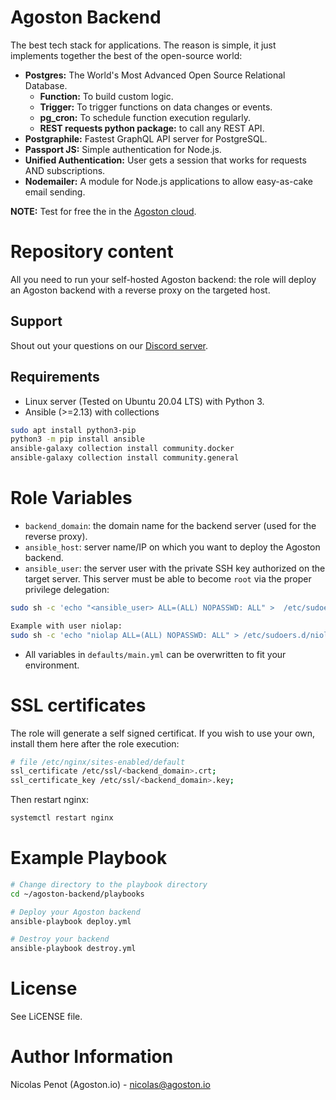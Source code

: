 # Agoston Backend

The best tech stack for applications. 
The reason is simple, it just implements together the best of the open-source world: 

- **Postgres:** The World's Most Advanced Open Source Relational Database. 
  - **Function:** To build custom logic.
  - **Trigger:** To trigger functions on data changes or events.
  - **pg_cron:** To schedule function execution regularly.
  - **REST requests python package:** to call any REST API.
- **Postgraphile:** Fastest GraphQL API server for PostgreSQL.
- **Passport JS:** Simple authentication for Node.js.
- **Unified Authentication:** User gets a session that works for requests AND subscriptions.
- **Nodemailer:** A module for Node.js applications to allow easy-as-cake email sending.

**NOTE:** Test for free the in the [Agoston cloud](https://agoston.io).

# Repository content

All you need to run your self-hosted Agoston backend: the role
will deploy an Agoston backend with a reverse proxy on the targeted host.

## Support

Shout out your questions on our [Discord server](https://discord.com/channels/1027572174468415620/1027572175139504191).

## Requirements

- Linux server (Tested on Ubuntu 20.04 LTS) with Python 3.
- Ansible (>=2.13) with collections

```bash
sudo apt install python3-pip
python3 -m pip install ansible
ansible-galaxy collection install community.docker
ansible-galaxy collection install community.general
```

# Role Variables

- `backend_domain`: the domain name for the backend server (used for the reverse proxy).
- `ansible_host`: server name/IP on which you want to deploy the Agoston backend.
- `ansible_user`: the server user with the private SSH key authorized on the target server.
This server must be able to become `root` via the proper privilege delegation:

```bash
sudo sh -c 'echo "<ansible_user> ALL=(ALL) NOPASSWD: ALL" >  /etc/sudoers.d/<ansible_user>'

Example with user niolap:
sudo sh -c 'echo "niolap ALL=(ALL) NOPASSWD: ALL" > /etc/sudoers.d/niolap'
```
- All variables in `defaults/main.yml` can be overwritten to fit your environment.

# SSL certificates

The role will generate a self signed certificat. If you wish to use your own,
install them here after the role execution:

```bash
# file /etc/nginx/sites-enabled/default
ssl_certificate /etc/ssl/<backend_domain>.crt;
ssl_certificate_key /etc/ssl/<backend_domain>.key;
```

Then restart nginx:

```bash
systemctl restart nginx
```

# Example Playbook

```bash
# Change directory to the playbook directory
cd ~/agoston-backend/playbooks

# Deploy your Agoston backend
ansible-playbook deploy.yml

# Destroy your backend
ansible-playbook destroy.yml
```

# License

See LiCENSE file.

# Author Information

Nicolas Penot (Agoston.io) - nicolas@agoston.io
